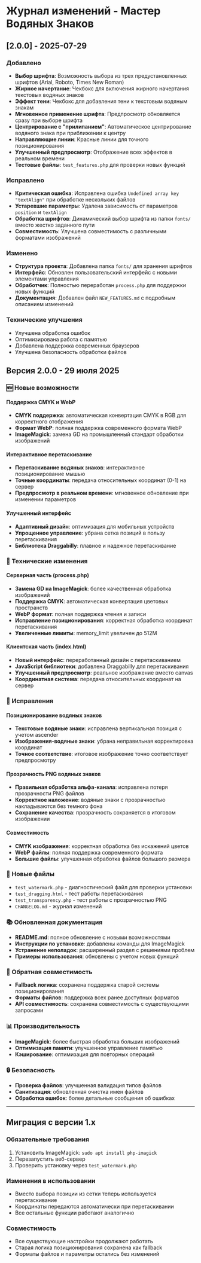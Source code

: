 # Журнал изменений - Мастер Водяных Знаков

## [2.0.0] - 2025-07-29

### Добавлено
- **Выбор шрифта**: Возможность выбора из трех предустановленных шрифтов (Arial, Roboto, Times New Roman)
- **Жирное начертание**: Чекбокс для включения жирного начертания текстовых водяных знаков
- **Эффект тени**: Чекбокс для добавления тени к текстовым водяным знакам
- **Мгновенное применение шрифта**: Предпросмотр обновляется сразу при выборе шрифта
- **Центрирование с "прилипанием"**: Автоматическое центрирование водяного знака при приближении к центру
- **Направляющие линии**: Красные линии для точного позиционирования
- **Улучшенный предпросмотр**: Отображение всех эффектов в реальном времени
- **Тестовые файлы**: `test_features.php` для проверки новых функций

### Исправлено
- **Критическая ошибка**: Исправлена ошибка `Undefined array key "textAlign"` при обработке нескольких файлов
- **Устаревшие параметры**: Удалена зависимость от параметров `position` и `textAlign`
- **Обработка шрифтов**: Динамический выбор шрифта из папки `fonts/` вместо жестко заданного пути
- **Совместимость**: Улучшена совместимость с различными форматами изображений

### Изменено
- **Структура проекта**: Добавлена папка `fonts/` для хранения шрифтов
- **Интерфейс**: Обновлен пользовательский интерфейс с новыми элементами управления
- **Обработчик**: Полностью переработан `process.php` для поддержки новых функций
- **Документация**: Добавлен файл `NEW_FEATURES.md` с подробным описанием изменений

### Технические улучшения
- Улучшена обработка ошибок
- Оптимизирована работа с памятью
- Добавлена поддержка современных браузеров
- Улучшена безопасность обработки файлов

## Версия 2.0.0 - 29 июля 2025

### 🆕 Новые возможности

#### Поддержка CMYK и WebP
- **CMYK поддержка**: автоматическая конвертация CMYK в RGB для корректного отображения
- **Формат WebP**: полная поддержка современного формата WebP
- **ImageMagick**: замена GD на промышленный стандарт обработки изображений

#### Интерактивное перетаскивание
- **Перетаскивание водяных знаков**: интерактивное позиционирование мышью
- **Точные координаты**: передача относительных координат (0-1) на сервер
- **Предпросмотр в реальном времени**: мгновенное обновление при изменении параметров

#### Улучшенный интерфейс
- **Адаптивный дизайн**: оптимизация для мобильных устройств
- **Упрощенное управление**: убрана сетка позиций в пользу перетаскивания
- **Библиотека Draggabilly**: плавное и надежное перетаскивание

### 🔧 Технические изменения

#### Серверная часть (process.php)
- **Замена GD на ImageMagick**: более качественная обработка изображений
- **Поддержка CMYK**: автоматическая конвертация цветовых пространств
- **WebP формат**: полная поддержка чтения и записи
- **Исправление позиционирования**: корректная обработка координат перетаскивания
- **Увеличенные лимиты**: memory_limit увеличен до 512M

#### Клиентская часть (index.html)
- **Новый интерфейс**: переработанный дизайн с перетаскиванием
- **JavaScript библиотеки**: добавлена Draggabilly для перетаскивания
- **Улучшенный предпросмотр**: реальное изображение вместо canvas
- **Координатная система**: передача относительных координат на сервер

### 🐛 Исправления

#### Позиционирование водяных знаков
- **Текстовые водяные знаки**: исправлена вертикальная позиция с учетом ascender
- **Изображения-водяные знаки**: убрана неправильная корректировка координат
- **Точное соответствие**: итоговое изображение точно соответствует предпросмотру

#### Прозрачность PNG водяных знаков
- **Правильная обработка альфа-канала**: исправлена потеря прозрачности PNG файлов
- **Корректное наложение**: водяные знаки с прозрачностью накладываются без темного фона
- **Сохранение качества**: прозрачность сохраняется в итоговом изображении

#### Совместимость
- **CMYK изображения**: корректная обработка без искажений цветов
- **WebP файлы**: полная поддержка современного формата
- **Большие файлы**: улучшенная обработка файлов большого размера

### 📁 Новые файлы

- `test_watermark.php` - диагностический файл для проверки установки
- `test_dragging.html` - тест работы перетаскивания
- `test_transparency.php` - тест работы с прозрачностью PNG
- `CHANGELOG.md` - журнал изменений

### 📚 Обновленная документация

- **README.md**: полное обновление с новыми возможностями
- **Инструкции по установке**: добавлены команды для ImageMagick
- **Устранение неполадок**: расширенный раздел с решениями проблем
- **Примеры использования**: обновлены с учетом новых функций

### 🔄 Обратная совместимость

- **Fallback логика**: сохранена поддержка старой системы позиционирования
- **Форматы файлов**: поддержка всех ранее доступных форматов
- **API совместимость**: сохранена совместимость с существующими запросами

### 📊 Производительность

- **ImageMagick**: более быстрая обработка больших изображений
- **Оптимизация памяти**: улучшенное управление памятью
- **Кэширование**: оптимизация для повторных операций

### 🔒 Безопасность

- **Проверка файлов**: улучшенная валидация типов файлов
- **Санитизация**: обновленная очистка имен файлов
- **Обработка ошибок**: более детальные сообщения об ошибках

---

## Миграция с версии 1.x

### Обязательные требования
1. Установить ImageMagick: `sudo apt install php-imagick`
2. Перезапустить веб-сервер
3. Проверить установку через `test_watermark.php`

### Изменения в использовании
- Вместо выбора позиции из сетки теперь используется перетаскивание
- Координаты передаются автоматически при перетаскивании
- Все остальные функции работают аналогично

### Совместимость
- Все существующие настройки продолжают работать
- Старая логика позиционирования сохранена как fallback
- Форматы файлов и параметры остались без изменений 